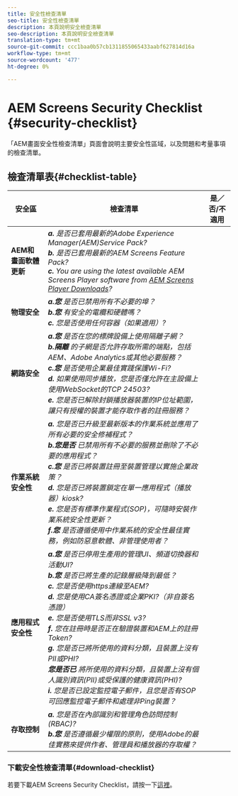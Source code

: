 ```yaml
---
title: 安全性檢查清單
seo-title: 安全性檢查清單
description: 本頁說明安全檢查清單
seo-description: 本頁說明安全檢查清單
translation-type: tm+mt
source-git-commit: ccc1baa0b57cb1311855065433aabf627814d16a
workflow-type: tm+mt
source-wordcount: '477'
ht-degree: 0%

---
```



# AEM Screens Security Checklist {#security-checklist}

「AEM畫面安全性檢查清單」頁面會說明主要安全性區域，以及問題和考量事項的檢查清單。

## 檢查清單表{#checklist-table}

| **安全區** | **檢查清單** | **是／否/不適用** |
|---|---|---|
| **AEM和畫面軟體更新** | ***a.*** *是否已套用最新的Adobe Experience Manager(AEM)Service Pack?* <br>***b.***  *是否已套用最新的AEM Screens Feature Pack?* <br>***c.*** *You are using the latest available AEM Screens Player software from  [AEM Screens Player Downloads](https://download.macromedia.com/screens/)?* |
| **物理安全** | ***a.您*** *是否已禁用所有不必要的埠？* <br>***b.您***  *有安全的電纜和硬體嗎？* <br>***c.*** *您是否使用任何容器（如果適用）?* |
| **網路安全** | ***a.您*** *是否在您的標牌設備上使用隔離子網？* <br>***b.隔離***  *的子網是否允許存取所需的端點，包括AEM、Adobe Analytics或其他必要服務？* <br>***c.您*** *是否使用企業最佳實踐保護Wi-Fi?* <br>***d.*** *如果使用同步播放，您是否僅允許在主設備上使用WebSocket的TCP 24503?* <br>***e.*** *您是否已解除封鎖播放器裝置的IP位址範圍，讓只有授權的裝置才能存取作者的註冊服務？* |
| **作業系統安全性** | ***a.*** *您是否已升級至最新版本的作業系統並應用了所有必要的安全修補程式？* <br>***b.您是否*** *已禁用所有不必要的服務並刪除了不必要的應用程式？* <br>***c.您*** *是否已將裝置註冊至裝置管理以實施企業政策？* <br>***d.*** *您是否已將裝置鎖定在單一應用程式（播放器）kiosk?* <br>***e.*** *您是否有標準作業程式(SOP)，可隨時安裝作業系統安全性更新？*<br>***f.您*** *是否遵循使用中作業系統的安全性最佳實務，例如防惡意軟體、非管理使用者？* |
| **應用程式安全性** | ***a.您*** *是否已停用生產用的管理UI、頻道切換器和活動UI?* <br>***b.您*** *是否已將生產的記錄層級降到最低？* <br>***c.*** *您是否使用https連線至AEM?* <br>***d.*** *您是使用CA簽名憑證或企業PKI?（非自簽名憑證）*<br>***e.*** *您是否使用TLS而非SSL v3?*<br>***f.*** *您在註冊時是否正在驗證裝置和AEM上的註冊Token?*<br> ***g.*** *您是否已將所使用的資料分類，且裝置上沒有PII或PHI?*<br> ***您是否已*** *將所使用的資料分類，且裝置上沒有個人識別資訊(PII)或受保護的健康資訊(PHI)?*<br> ***i.*** *您是否已設定監控電子郵件，且您是否有SOP可回應監控電子郵件和處理非Ping裝置？* |
| **存取控制** | ***a.*** *您是否在內部識別和管理角色訪問控制(RBAC)?* <br>***b.您*** *是否遵循最少權限的原則，使用Adobe的最佳實務來提供作者、管理員和播放器的存取權？* |

### 下載安全性檢查清單{#download-checklist}

若要下載AEM Screens Security Checklist，請按一下[這裡](/help/user-guide/assets/AEMScreens-SecurityChecklist.pdf)。